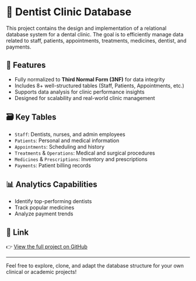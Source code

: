 # 🦷 Dentist Clinic Database

This project contains the design and implementation of a relational database system for a dental clinic. The goal is to efficiently manage data related to staff, patients, appointments, treatments, medicines, dentist, and payments.

## 🚀 Features

- Fully normalized to **Third Normal Form (3NF)** for data integrity
- Includes 8+ well-structured tables (Staff, Patients, Appointments, etc.)
- Supports data analysis for clinic performance insights
- Designed for scalability and real-world clinic management

## 🗃️ Key Tables

- `Staff`: Dentists, nurses, and admin employees
- `Patients`: Personal and medical information
- `Appointments`: Scheduling and history
- `Treatments` & `Operations`: Medical and surgical procedures
- `Medicines` & `Prescriptions`: Inventory and prescriptions
- `Payments`: Patient billing records

## 📊 Analytics Capabilities

- Identify top-performing dentists
- Track popular medicines
- Analyze payment trends

## 🔗 Link

👉 [View the full project on GitHub](https://github.com/your_username/your_repository)

---

Feel free to explore, clone, and adapt the database structure for your own clinical or academic projects!
